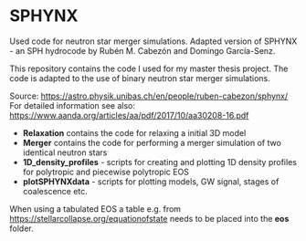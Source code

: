 # SPHYNX
Used code for neutron star merger simulations. Adapted version of SPHYNX - an SPH hydrocode by Rubén M. Cabezón and Domingo García-Senz.

This repository contains the code I used for my master thesis project. The code is adapted to the use of binary neutron star merger simulations.

Source: https://astro.physik.unibas.ch/en/people/ruben-cabezon/sphynx/
For detailed information see also: https://www.aanda.org/articles/aa/pdf/2017/10/aa30208-16.pdf

- **Relaxation** contains the code for relaxing a initial 3D model
- **Merger** contains the code for performing a merger simulation of two identical neutron stars 
- **1D_density_profiles** - scripts for creating and plotting 1D density profiles for polytropic and piecewise polytropic EOS
- **plotSPHYNXdata** - scripts for plotting models, GW signal, stages of coalescence etc.

When using a tabulated EOS a table e.g. from https://stellarcollapse.org/equationofstate needs to be placed into the **eos** folder.
